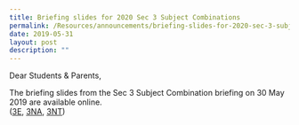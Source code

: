 ```yaml
---
title: Briefing slides for 2020 Sec 3 Subject Combinations
permalink: /Resources/announcements/briefing-slides-for-2020-sec-3-subject-combinations/
date: 2019-05-31
layout: post
description: ""
---
```

Dear Students & Parents,

The briefing slides from the Sec 3 Subject Combination briefing on 30 May 2019 are available online.  
([3E](/files/Announcement/2020%20Sec3%20Subject%20Combination/2019_Sec-2E_Briefing-for-parents_Sec-3-Subject-Combinations_For-school-website.pdf), [3NA](/files/Announcement/2020%20Sec3%20Subject%20Combination/2019_Sec-2E_Briefing-for-parents_Sec-3-Subject-Combinations_For-school-website.pdf), [3NT](/files/Announcement/2020%20Sec3%20Subject%20Combination/2019_Sec-2E_Briefing-for-parents_Sec-3-Subject-Combinations_For-school-website.pdf))